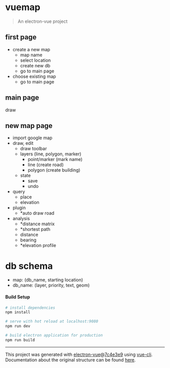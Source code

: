 # vuemap

> An electron-vue project

## first page
- create a new map
    - map name
    - select location
    - create new db
    - go to main page
- choose existing map
    - go to main page

## main page
draw

## new map page
- import google map
- draw, edit
    - draw toolbar
    - layers (line, polygon, marker)
        - point/marker (mark name)
        - line (create road)
        - polygon (create building)
    - state
        - save
        - undo
- query
    - place
    - elevation
- plugin
    - *auto draw road
- analysis
    - *distance matrix
    - *shortest path
    - distance
    - bearing
    - *elevation profile

# db schema
- map: (db_name, starting location)
- db_name: (layer, priority, text, geom)

#### Build Setup

``` bash
# install dependencies
npm install

# serve with hot reload at localhost:9080
npm run dev

# build electron application for production
npm run build


```

---

This project was generated with [electron-vue](https://github.com/SimulatedGREG/electron-vue)@[7c4e3e9](https://github.com/SimulatedGREG/electron-vue/tree/7c4e3e90a772bd4c27d2dd4790f61f09bae0fcef) using [vue-cli](https://github.com/vuejs/vue-cli). Documentation about the original structure can be found [here](https://simulatedgreg.gitbooks.io/electron-vue/content/index.html).
